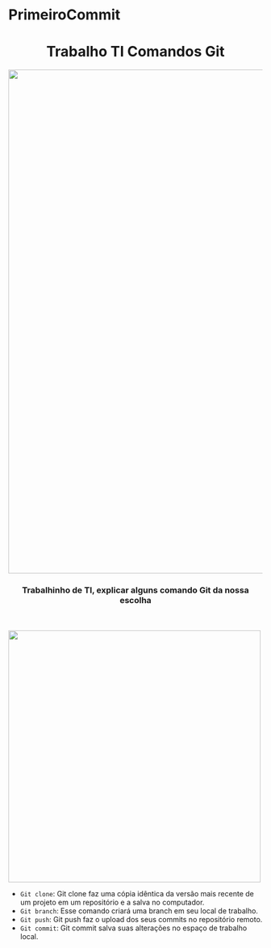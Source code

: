 # PrimeiroCommit
<h1 align="center"> Trabalho TI Comandos Git</h1>
<img src= "https://media1.tenor.com/m/P3RqQUUK9BAAAAAd/rip-juice-cry.gif" width="1000px" height="1000px"><br>
<h3 align="center"><P>Trabalhinho de TI, explicar alguns comando Git da nossa escolha</P></h3><br><br>
<img src= "https://media1.tenor.com/m/RtmcggFXF04AAAAd/cat-kitten.gif" width="500px" height="500px"><br>

- `Git clone`: Git clone faz uma cópia idêntica da versão mais recente de um projeto em um repositório e a salva no computador.
- `Git branch`: Esse comando criará uma branch em seu local de trabalho.
- `Git push`: Git push faz o upload dos seus commits no repositório remoto.
- `Git commit`: Git commit salva suas alterações no espaço de trabalho local.
